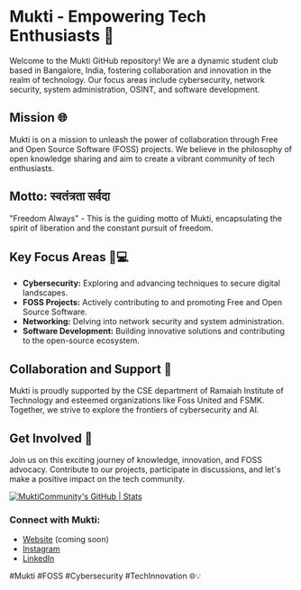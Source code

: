 # Mukti - Empowering Tech Enthusiasts 🚀

Welcome to the Mukti GitHub repository! We are a dynamic student club based in Bangalore, India, fostering collaboration and innovation in the realm of technology. Our focus areas include cybersecurity, network security, system administration, OSINT, and software development.

## Mission 🌐
Mukti is on a mission to unleash the power of collaboration through Free and Open Source Software (FOSS) projects. We believe in the philosophy of open knowledge sharing and aim to create a vibrant community of tech enthusiasts.

## Motto: स्वतंत्रता सर्वदा
"Freedom Always" - This is the guiding motto of Mukti, encapsulating the spirit of liberation and the constant pursuit of freedom.

## Key Focus Areas 🔐💻
- **Cybersecurity:** Exploring and advancing techniques to secure digital landscapes.
- **FOSS Projects:** Actively contributing to and promoting Free and Open Source Software.
- **Networking:** Delving into network security and system administration.
- **Software Development:** Building innovative solutions and contributing to the open-source ecosystem.

## Collaboration and Support 🤝
Mukti is proudly supported by the CSE department of Ramaiah Institute of Technology and esteemed organizations like Foss United and FSMK. Together, we strive to explore the frontiers of cybersecurity and AI.

## Get Involved 🚀
Join us on this exciting journey of knowledge, innovation, and FOSS advocacy. Contribute to our projects, participate in discussions, and let's make a positive impact on the tech community.

[![MuktiCommunity's GitHub | Stats](https://stats.quine.sh/MuktiCommunity/github?theme=dark)](https://quine.sh?utm_source=widgets&utm_campaign=MuktiCommunity)

### Connect with Mukti:
- [Website](#) (coming soon)
- [Instagram](https://www.instagram.com/mukti_community/)
- [LinkedIn](https://www.linkedin.com/company/mukticommunity/)

#Mukti #FOSS #Cybersecurity #TechInnovation 🌐💡
